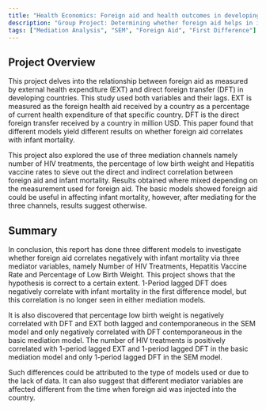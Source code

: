 ```yaml
---
title: "Health Economics: Foreign aid and health outcomes in developing countries "
description: "Group Project: Determining whether foreign aid helps in improving infant mortality in 30 developing countries"
tags: ["Mediation Analysis", "SEM", "Foreign Aid", "First Difference"]
---
```


## Project Overview

This project delves into the relationship between foreign aid as measured by external health expenditure (EXT) and direct foreign transfer (DFT) in developing countries. This study used both variables and their lags. EXT is measured as the foreign health aid received by a country as a percentage of current health expenditure of that specific country. DFT is the direct foreign transfer received by a country in million USD. This paper found that different models yield different results on whether foreign aid correlates with infant mortality.

This project also explored the use of three mediation channels namely number of HIV treatments, the percentage of low birth weight and Hepatitis vaccine rates to sieve out the direct and indirect correlation between foreign aid and infant mortality. Results obtained where mixed depending on the measurement used for foreign aid. The basic models showed foreign aid could be useful in affecting infant mortality, however, after mediating for the three channels, results suggest otherwise.

## Summary

In conclusion, this report has done three different models to investigate whether foreign aid correlates negatively with infant mortality via three mediator variables, namely Number of HIV Treatments, Hepatitis Vaccine Rate and Percentage of Low Birth Weight. This project shows that the hypothesis is correct to a certain extent. 1-Period lagged DFT does negatively correlate with infant mortality in the first difference model, but this correlation is no longer seen in either mediation models.

It is also discovered that percentage low birth weight is negatively correlated with DFT and EXT both lagged and contemporaneous in the SEM model and only negatively correlated with DFT
contemporaneous in the basic mediation model. The number of HIV treatments is positively correlated with 1-period lagged EXT and 1-period lagged DFT in the basic mediation model and only 1-period lagged DFT in the SEM model.

Such differences could be attributed to the type of models used or due to the lack of data. It can also suggest that different mediator variables are affected different from the time when foreign aid was injected into the country.
